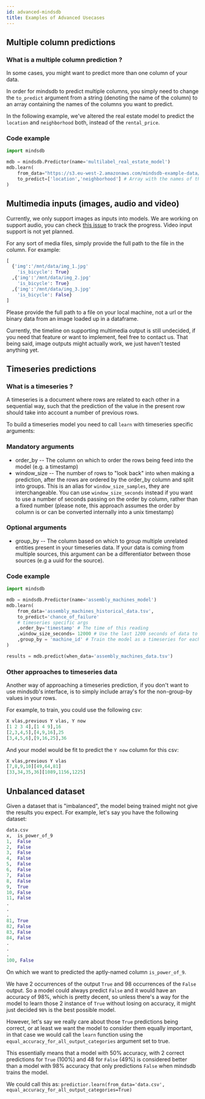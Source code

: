 ```yaml
---
id: advanced-mindsdb
title: Examples of Advanced Usecases
---
```


## Multiple column predictions

### What is a multiple column prediction ?
In some cases, you might want to predict more than one column of your data.

In order for mindsdb to predict multiple columns, you simply need to change the `to_predict` argument from a string (denoting the name of the column) to an array containing the names of the columns you want to predict.

In the following example, we've altered the real estate model to predict the `location` and `neighborhood` both, instead of the `rental_price`.

### Code example
```python
import mindsdb

mdb = mindsdb.Predictor(name='multilabel_real_estate_model')
mdb.learn(
    from_data="https://s3.eu-west-2.amazonaws.com/mindsdb-example-data/home_rentals.csv",
    to_predict=['location','neighborhood'] # Array with the names of the columns we want to predict
)
```


## Multimedia inputs (images, audio and video)

Currently, we only support images as inputs into models. We are working on support audio, you can check [this issue](https://github.com/mindsdb/mindsdb/issues/124) to track the progress. Video input support is not yet planned.

For any sort of media files, simply provide the full path to the file in the column. For example:

```python
[
  {'img':'/mnt/data/img_1.jpg'
    'is_bicycle': True}
  ,{'img':'/mnt/data/img_2.jpg'
    'is_bicycle': True}
  ,{'img':'/mnt/data/img_3.jpg'
    'is_bicycle': False}
]
```

Please provide the full path to a file on your local machine, not a url or the binary data from an image loaded up in a dataframe.

Currently, the timeline on supporting multimedia output is still undecided, if you need that feature or want to implement, feel free to contact us. That being said, image outputs might actually work, we just haven't tested anything yet.


## Timeseries predictions

### What is a timeseries ?
A timeseries is a document where rows are related to each other in a sequential way, such that the prediction of the value in the present row should take into account a number of previous rows.

To build a timeseries model you need to call `learn` with timeseries specific arguments:

### Mandatory arguments
* order_by  -- The column on which to order the rows being feed into the model (e.g. a timestamp)
* window_size -- The number of rows to "look back" into when making a prediction, after the rows are ordered by the order_by column and split into groups. This is an alias for `window_size_samples`, they are interchangeable. You can use `window_size_seconds` instead if you want to use a number of seconds passing on the order by column, rather than a fixed number (please note, this approach assumes the order by column is or can be converted internally into a unix timestamp)

### Optional arguments
* group_by -- The column based on which to group multiple unrelated entities present in your timeseries data. If your data is coming from multiple sources, this argument can be a differentiator between those sources (e.g a uuid for the source).

### Code example
```python
import mindsdb

mdb = mindsdb.Predictor(name='assembly_machines_model')
mdb.learn(
    from_data='assembly_machines_historical_data.tsv',
    to_predict='chance_of_failure'
    # timeseries specific args
    ,order_by='timestamp' # The time of this reading
    ,window_size_seconds= 12000 # Use the last 1200 seconds of data to train for the prediction of a row, If you want a fixed nr of rows, use window_size_samples instead
    ,group_by = 'machine_id' # Train the model as a timeseries for each individual machine
)

results = mdb.predict(when_data='assembly_machines_data.tsv')
```

### Other approaches to timeseries data

Another way of approaching a timeseries prediction, if you don't want to use mindsdb's interface, is to simply include array's for the non-group-by values in your rows.

For example, to train, you could use the following csv:

```python
X vlas,previous Y vlas, Y now
[1 2 3 4],[1 4 9],16
[2,3,4,5],[4,9,16],25
[3,4,5,6],[9,16,25],36
```

And your model would be fit to predict the `Y now` column for this csv:

```python
X vlas,previous Y vlas
[7,8,9,10][49,64,81]
[33,34,35,36][1089,1156,1225]
```

## Unbalanced dataset

Given a dataset that is "imbalanced", the model being trained might not give the results you expect. For example, let's say you have the following dataset:

```python
data.csv
x,  is_power_of_9
1,  False
2,  False
3,  False
4,  False
5,  False
6,  False
7,  False
8,  False
9,  True
10, False
11, False
.
.
.
81, True
82, False
83, False
84, False
.
.
.
100, False
```

On which we want to predicted the aptly-named column `is_power_of_9`.

We have 2 occurrences of the output `True` and 98 occurrences of the `False` output. So a model could always predict `False` and it would have an accuracy of 98%, which is pretty decent, so unless there's a way for the model to learn those 2 instance of `True` without losing on accuracy, it might just decided `98%` is the best possible model.

However, let's say we really care about those `True` predictions being correct, or at least we want the model to consider them equally important, in that case we would call the `learn` function using the `equal_accuracy_for_all_output_categories` argument set to true.

This essentially means that a model with 50% accuracy, with 2 correct predictions for `True` (100%) and 48 for `False` (49%) is considered better than a model with 98% accuracy that only predictions `False` when mindsdb trains the model.

We could call this as: `predictior.learn(from_data='data.csv', equal_accuracy_for_all_output_categories=True)`
